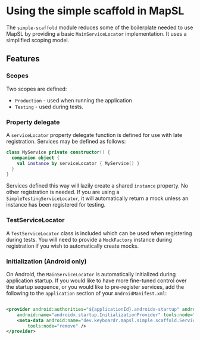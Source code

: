 # Using the simple scaffold in MapSL

The `simple-scaffold` module reduces some of the boilerplate needed to use MapSL by providing a
basic `MainServiceLocator` implementation. It uses a simplified scoping model.

## Features

### Scopes

Two scopes are defined:

- `Production` - used when running the application
- `Testing` - used during tests.

### Property delegate

A `serviceLocator` property delegate function is defined for use with late registration. Services
may be defined as follows:

```kotlin
class MyService private constructor() {
  companion object {
    val instance by serviceLocator { MyService() }
  }
}
```

Services defined this way will lazily create a shared `instance` property. No other registration is
needed. If you are using a `SimpleTestingServiceLocator`, it will automatically return a mock unless
an instance has been registered for testing.

### TestServiceLocator

A `TestServiceLocator` class is included which can be used when registering during tests. You will
need to provide a `MockFactory` instance during registration if you wish to automatically create
mocks.

### Initialization (Android only)

On Android, the `MainServiceLocator` is automatically initialized during application startup. If you
would like to have more fine-tuned control over the startup sequence, or you would like to
pre-register services, add the following to the `application` section of your `AndroidManifest.xml`:

```xml

<provider android:authorities="${applicationId}.androidx-startup" android:exported="false"
    android:name="androidx.startup.InitializationProvider" tools:node="merge">
    <meta-data android:name="dev.keyboardr.mapsl.simple.scaffold.ServiceLocatorInitializer"
        tools:node="remove" />
</provider>
```